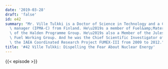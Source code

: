```yaml
---
date: '2019-03-28'
draft: 'false'
id: e42
summary: "Mr. Ville Tulkki is a Doctor of Science in Technology and a Certified project\
  \ manager (IPMA-C) from Finland. He\u2019s a member of Fuel&amp;Materials, part\
  \ of the Halden Programme Group. He\u2019s also a Member of the Jules Horowitz Reactor\
  \ Fuel Working Group. And he was the Chief Scientific Investigator of Finland for\
  \ the IAEA Coordinated Research Project FUMEX-III from 2009 to 2012."
title: '#42 Ville Tulkki: Dispelling the Fear About Nuclear Energy'
---
```

{{< episode >}}
